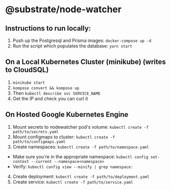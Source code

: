 # @substrate/node-watcher

## Instructions to run locally:

1. Push up the Postgresql and Prisma images: `docker-compose up -d`
2. Run the script which populates the database: `yarn start`

## On a Local Kubernetes Cluster (minikube) (writes to CloudSQL)
1. `minikube start`
2. `kompose convert && kompose up`
3. Then `kubectl describe svc SERVICE_NAME`
4. Get the IP and check you can curl it

## On Hosted Google Kubernetes Engine
1. Mount secrets to nodewatcher pod's volume: `kubectl create -f path/to/secrets.yaml`
2. Mount configmaps to cluster: `kubectl create -f path/to/configmaps.yaml`
3. Create namespaces: `kubectl create -f path/to/namespace.yaml`
  - Make sure you're in the appropriate namespace: `kubectl config set-context --current --namespace<namespace>`
  - Verify: `kubectl config view --minify | grep namespace:`
4. Create deployment: `kubectl create -f path/to/deployment.yaml`
5. Create service: `kubectl create -f path/to/service.yaml`
